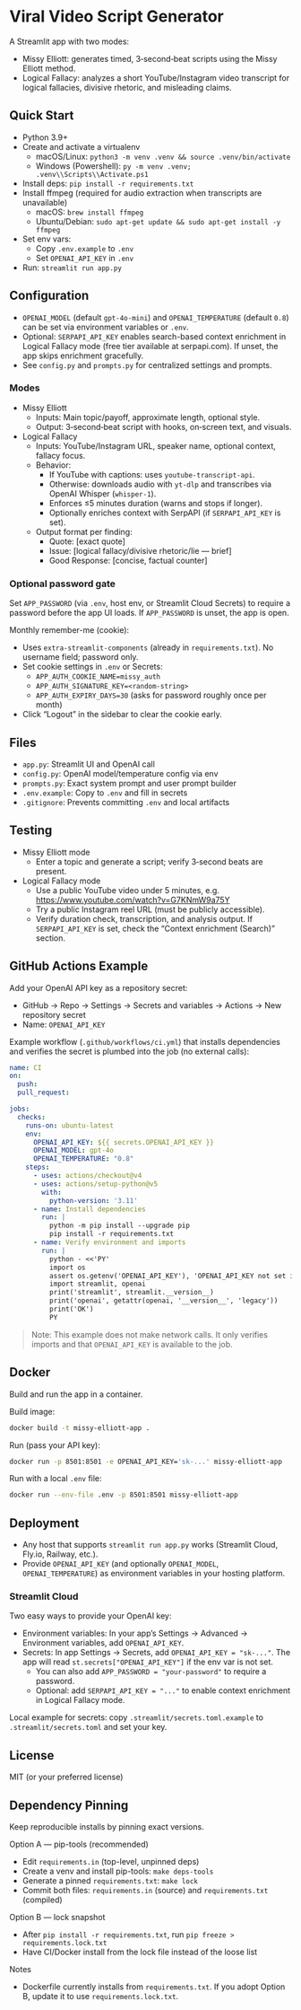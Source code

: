 # Viral Video Script Generator

A Streamlit app with two modes:
- Missy Elliott: generates timed, 3‑second‑beat scripts using the Missy Elliott method.
- Logical Fallacy: analyzes a short YouTube/Instagram video transcript for logical fallacies, divisive rhetoric, and misleading claims.

## Quick Start
- Python 3.9+
- Create and activate a virtualenv
  - macOS/Linux: `python3 -m venv .venv && source .venv/bin/activate`
  - Windows (Powershell): `py -m venv .venv; .venv\\Scripts\\Activate.ps1`
- Install deps: `pip install -r requirements.txt`
- Install ffmpeg (required for audio extraction when transcripts are unavailable)
  - macOS: `brew install ffmpeg`
  - Ubuntu/Debian: `sudo apt-get update && sudo apt-get install -y ffmpeg`
- Set env vars:
  - Copy `.env.example` to `.env`
  - Set `OPENAI_API_KEY` in `.env`
- Run: `streamlit run app.py`

## Configuration
- `OPENAI_MODEL` (default `gpt-4o-mini`) and `OPENAI_TEMPERATURE` (default `0.8`) can be set via environment variables or `.env`.
- Optional: `SERPAPI_API_KEY` enables search-based context enrichment in Logical Fallacy mode (free tier available at serpapi.com). If unset, the app skips enrichment gracefully.
- See `config.py` and `prompts.py` for centralized settings and prompts.

### Modes
- Missy Elliott
  - Inputs: Main topic/payoff, approximate length, optional style.
  - Output: 3‑second‑beat script with hooks, on‑screen text, and visuals.
- Logical Fallacy
  - Inputs: YouTube/Instagram URL, speaker name, optional context, fallacy focus.
  - Behavior:
    - If YouTube with captions: uses `youtube-transcript-api`.
    - Otherwise: downloads audio with `yt-dlp` and transcribes via OpenAI Whisper (`whisper-1`).
    - Enforces ≤5 minutes duration (warns and stops if longer).
    - Optionally enriches context with SerpAPI (if `SERPAPI_API_KEY` is set).
  - Output format per finding:
    - Quote: [exact quote]
    - Issue: [logical fallacy/divisive rhetoric/lie — brief]
    - Good Response: [concise, factual counter]

### Optional password gate
Set `APP_PASSWORD` (via `.env`, host env, or Streamlit Cloud Secrets) to require a password before the app UI loads. If `APP_PASSWORD` is unset, the app is open.

Monthly remember-me (cookie):
- Uses `extra-streamlit-components` (already in `requirements.txt`). No username field; password only.
- Set cookie settings in `.env` or Secrets:
  - `APP_AUTH_COOKIE_NAME=missy_auth`
  - `APP_AUTH_SIGNATURE_KEY=<random-string>`
  - `APP_AUTH_EXPIRY_DAYS=30` (asks for password roughly once per month)
- Click “Logout” in the sidebar to clear the cookie early.

## Files
- `app.py`: Streamlit UI and OpenAI call
- `config.py`: OpenAI model/temperature config via env
- `prompts.py`: Exact system prompt and user prompt builder
- `.env.example`: Copy to `.env` and fill in secrets
- `.gitignore`: Prevents committing `.env` and local artifacts

## Testing
- Missy Elliott mode
  - Enter a topic and generate a script; verify 3‑second beats are present.
- Logical Fallacy mode
  - Use a public YouTube video under 5 minutes, e.g. https://www.youtube.com/watch?v=G7KNmW9a75Y
  - Try a public Instagram reel URL (must be publicly accessible).
  - Verify duration check, transcription, and analysis output. If `SERPAPI_API_KEY` is set, check the “Context enrichment (Search)” section.

## GitHub Actions Example
Add your OpenAI API key as a repository secret:
- GitHub → Repo → Settings → Secrets and variables → Actions → New repository secret
- Name: `OPENAI_API_KEY`

Example workflow (`.github/workflows/ci.yml`) that installs dependencies and verifies the secret is plumbed into the job (no external calls):

```yaml
name: CI
on:
  push:
  pull_request:

jobs:
  checks:
    runs-on: ubuntu-latest
    env:
      OPENAI_API_KEY: ${{ secrets.OPENAI_API_KEY }}
      OPENAI_MODEL: gpt-4o
      OPENAI_TEMPERATURE: "0.8"
    steps:
      - uses: actions/checkout@v4
      - uses: actions/setup-python@v5
        with:
          python-version: '3.11'
      - name: Install dependencies
        run: |
          python -m pip install --upgrade pip
          pip install -r requirements.txt
      - name: Verify environment and imports
        run: |
          python - <<'PY'
          import os
          assert os.getenv('OPENAI_API_KEY'), 'OPENAI_API_KEY not set in env'
          import streamlit, openai
          print('streamlit', streamlit.__version__)
          print('openai', getattr(openai, '__version__', 'legacy'))
          print('OK')
          PY
```

> Note: This example does not make network calls. It only verifies imports and that `OPENAI_API_KEY` is available to the job.

## Docker
Build and run the app in a container.

Build image:

```bash
docker build -t missy-elliott-app .
```

Run (pass your API key):

```bash
docker run -p 8501:8501 -e OPENAI_API_KEY='sk-...' missy-elliott-app
```

Run with a local `.env` file:

```bash
docker run --env-file .env -p 8501:8501 missy-elliott-app
```

## Deployment
- Any host that supports `streamlit run app.py` works (Streamlit Cloud, Fly.io, Railway, etc.).
- Provide `OPENAI_API_KEY` (and optionally `OPENAI_MODEL`, `OPENAI_TEMPERATURE`) as environment variables in your hosting platform.

### Streamlit Cloud
Two easy ways to provide your OpenAI key:
- Environment variables: In your app’s Settings → Advanced → Environment variables, add `OPENAI_API_KEY`.
- Secrets: In app Settings → Secrets, add `OPENAI_API_KEY = "sk-..."`. The app will read `st.secrets["OPENAI_API_KEY"]` if the env var is not set.
  - You can also add `APP_PASSWORD = "your-password"` to require a password.
  - Optional: add `SERPAPI_API_KEY = "..."` to enable context enrichment in Logical Fallacy mode.

Local example for secrets: copy `.streamlit/secrets.toml.example` to `.streamlit/secrets.toml` and set your key.

## License
MIT (or your preferred license)

## Dependency Pinning
Keep reproducible installs by pinning exact versions.

Option A — pip-tools (recommended)
- Edit `requirements.in` (top-level, unpinned deps)
- Create a venv and install pip-tools: `make deps-tools`
- Generate a pinned `requirements.txt`: `make lock`
- Commit both files: `requirements.in` (source) and `requirements.txt` (compiled)

Option B — lock snapshot
- After `pip install -r requirements.txt`, run `pip freeze > requirements.lock.txt`
- Have CI/Docker install from the lock file instead of the loose list

Notes
- Dockerfile currently installs from `requirements.txt`. If you adopt Option B, update it to use `requirements.lock.txt`.
